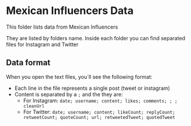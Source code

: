 # Mexican Influencers Data

This folder lists data from Mexican Influencers

They are listed by folders name. Inside each folder you can find separated files for Instagram and Twitter

## Data format

When you open the text files, you`ll see the following format:
- Each line in the file represents a single post (tweet or instagram)
- Content is separated by a ```;``` and the they are:
  - For Instagram:  ```date; username; content; likes; comments; ; ; cleanUrl```
  - For Twitter:  ```date; username; content; likeCount; replyCount; retweetCount; quoteCount; url; retweetedTweet; quotedTweet```
